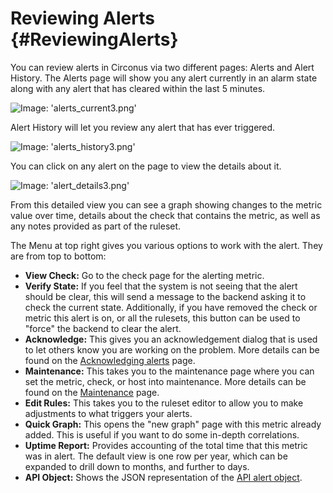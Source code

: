 # Reviewing Alerts {#ReviewingAlerts}

You can review alerts in Circonus via two different pages: Alerts and Alert History.  The Alerts page will show you any alert currently in an alarm state along with any alert that has cleared within the last 5 minutes.

![Image: 'alerts_current3.png'](/images/circonus/alerts_current3.png)

Alert History will let you review any alert that has ever triggered.

![Image: 'alerts_history3.png'](/images/circonus/alerts_history3.png)

You can click on any alert on the page to view the details about it.

![Image: 'alert_details3.png'](/images/circonus/alert_details3.png)

From this detailed view you can see a graph showing changes to the metric value over time, details about the check that contains the metric, as well as any notes provided as part of the ruleset.

The Menu at top right gives you various options to work with the alert.  They are from top to bottom:

 * **View Check:** Go to the check page for the alerting metric.
 * **Verify State:** If you feel that the system is not seeing that the alert should be clear, this will send a message to the backend asking it to check the current state.  Additionally, if you have removed the check or metric this alert is on, or all the rulesets, this button can be used to "force" the backend to clear the alert.
 * **Acknowledge:** This gives you an acknowledgement dialog that is used to let others know you are working on the problem. More details can be found on the [Acknowledging alerts](/Alerting/Acknowledge.md) page.
 * **Maintenance:** This takes you to the maintenance page where you can set the metric, check, or host into maintenance.  More details can be found on the [Maintenance](/Alerting/Maintenance.md) page.
 * **Edit Rules:** This takes you to the ruleset editor to allow you to make adjustments to what triggers your alerts.
 * **Quick Graph:** This opens the "new graph" page with this metric already added. This is useful if you want to do some in-depth correlations.
 * **Uptime Report:** Provides accounting of the total time that this metric was in alert. The default view is one row per year, which can be expanded to drill down to months, and further to days.
 * **API Object:** Shows the JSON representation of the [API alert object](https://login.circonus.com/resources/api/calls/alert).
